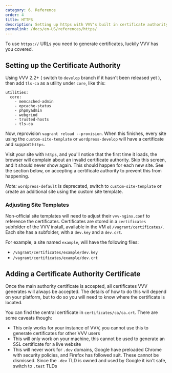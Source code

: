 ```yaml
---
category: 6. Reference
order: 4
title: HTTPS
description: Setting up https with VVV's built in certificate authority
permalink: /docs/en-US/references/https/
---
```


To use `https://` URLs you need to generate certificates, luckily VVV has you covered.

## Setting up the Certificate Authority

Using VVV 2.2+ ( switch to `develop` branch if it hasn't been released yet ), then add `tls-ca` as a utility under `core`, like this:

```
utilities:
  core:
    - memcached-admin
    - opcache-status
    - phpmyadmin
    - webgrind
    - trusted-hosts
    - tls-ca
```

Now, reprovision `vagrant reload --provision`. When this finishes, every site using the `custom-site-template` or `wordpress-develop` will have a certificate and support `https`.

Visit your site with `https`, and you'll notice that the first time it loads, the browser will complain about an invalid certificate authority. Skip this screen, and it should never show again. This should happen for each new site. See the section below, on accepting a certificate authority to prevent this from happening.

*Note:* `wordpress-default` is deprecated, switch to `custom-site-template` or create an additional site using the custom site template.

### Adjusting Site Templates

Non-official site templates will need to adjust their `vvv-nginx.conf` to reference the certificates. Certificates are stored in a `certificates` subfolder of the VVV install, available in the VM at `/vagrant/certificates/`. Each site has a subfolder, with a `dev.key` and a `dev.crt`.

For example, a site named `example`, will have the following files:

 - `/vagrant/certificates/example/dev.key`
 - `/vagrant/certificates/example/dev.crt`

## Adding a Certificate Authority Certificate

Once the main authority certificate is accepted, all certificates VVV generates will always be accepted. The details of how to do this will depend on your platform, but to do so you will need to know where the certificate is located.

You can find the central certificate in `certificates/ca/ca.crt`. There are some caveats though:

 - This only works for your instance of VVV, you cannot use this to generate certificates for other VVV users
 - This will only work on your machine, this cannot be used to generate an SSL certificate for a live website
 - This will never work for `.dev` domains, Google have preloaded Chrome with security policies, and Firefox has followed suit. These cannot be dismissed. Since the `.dev` TLD is owned and used by Google it isn't safe, switch to `.test` TLDs
